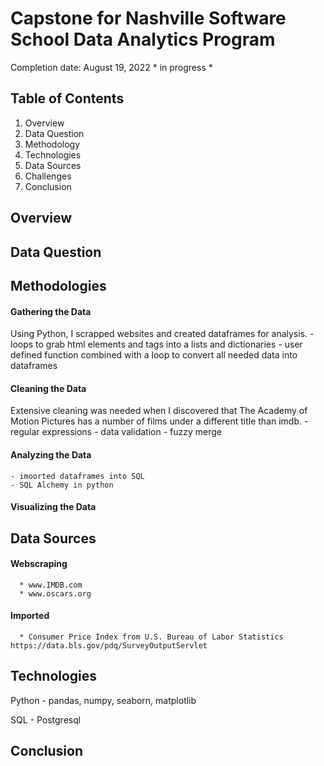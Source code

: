# Capstone for Nashville Software School Data Analytics Program

Completion date: August 19, 2022      * in progress *

## Table of Contents
1. Overview
2. Data Question
3. Methodology
4. Technologies
5. Data Sources
6. Challenges
7. Conclusion


## Overview


## Data Question

## Methodologies
  #### Gathering the Data
  Using Python, I scrapped websites and created dataframes for analysis.
    - loops to grab html elements and tags into a lists and dictionaries
    - user defined function combined with a loop to convert all needed data into dataframes
  
  #### Cleaning the Data
  Extensive cleaning was needed when I discovered that The Academy of Motion Pictures has a number of films under a different title than imdb. 
    - regular expressions
    - data validation
    - fuzzy merge

  #### Analyzing the Data
    - imoorted dataframes into SQL
    - SQL Alchemy in python

  #### Visualizing the Data

## Data Sources
  #### Webscraping
      * www.IMDB.com
      * www.oscars.org
  
  #### Imported
      * Consumer Price Index from U.S. Bureau of Labor Statistics https://data.bls.gov/pdq/SurveyOutputServlet

## Technologies
Python - pandas, numpy, seaborn, matplotlib

SQL - Postgresql

## Conclusion
